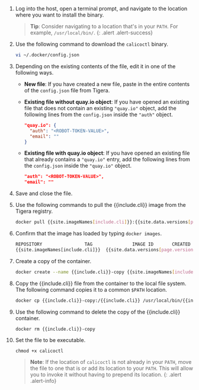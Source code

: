 1. Log into the host, open a terminal prompt, and navigate to the location where
you want to install the binary. 

   > **Tip**: Consider navigating to a location that's in your `PATH`. For example, 
   > `/usr/local/bin/`.
   {: .alert .alert-success}

1. Use the following command to download the `calicoctl` binary.

   ```bash
   vi ~/.docker/config.json
   ```
   
1. Depending on the existing contents of the file, edit it in one of the following ways.

   - **New file**: If you have created a new file, paste in the entire contents of the
   `config.json` file from Tigera. 
   
   - **Existing file without quay.io object**: If you have opened an existing file that does not contain an existing `"quay.io"` object, add the following lines from the `config.json` inside the `"auth"` object.
   
     ```json
     "quay.io": {
       "auth": "<ROBOT-TOKEN-VALUE>",
       "email": ""
     }
     ```
   
   - **Existing file with quay.io object**: If you have opened an existing file that already contains a `"quay.io"` entry, add the following lines from the `config.json` inside the `"quay.io"` object.
   
     ```json
     "auth": "<ROBOT-TOKEN-VALUE>",
     "email": ""
     ```

1. Save and close the file.

1. Use the following commands to pull the {{include.cli}} image from the Tigera
   registry.
 
   ```bash
   docker pull {{site.imageNames[include.cli]}}:{{site.data.versions[page.version].first.components[include.cli].version}}
   ```
   
1. Confirm that the image has loaded by typing `docker images`.

   ```bash
   REPOSITORY                TAG               IMAGE ID       CREATED         SIZE
   {{site.imageNames[include.cli]}}  {{site.data.versions[page.version].first.components[include.cli].version}}            e07d59b0eb8a   2 minutes ago   42MB
   ```
   
1. Create a copy of the container.

   ```bash
   docker create --name {{include.cli}}-copy {{site.imageNames[include.cli]}}:{{site.data.versions[page.version].first.components[include.cli].version}}
   ```
   
1. Copy the {{include.cli}} file from the container to the local file system. The following command copies it to a common `$PATH` location.

   ```bash
   docker cp {{include.cli}}-copy:/{{include.cli}} /usr/local/bin/{{include.cli}}
   ```
   
1. Use the following command to delete the copy of the {{include.cli}} container.

   ```bash
   docker rm {{include.cli}}-copy
   ```

1. Set the file to be executable.

   ```
   chmod +x calicoctl
   ```

   > **Note**: If the location of `calicoctl` is not already in your `PATH`, move the file
   > to one that is or add its location to your `PATH`. This will allow you to invoke it
   > without having to prepend its location.
   {: .alert .alert-info}
